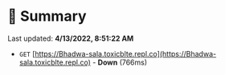 # 📖 Summary
Last updated: **4/13/2022, 8:51:22 AM**

- `GET` [https://Bhadwa-sala.toxicblte.repl.co](https://Bhadwa-sala.toxicblte.repl.co) - **Down** (766ms)
